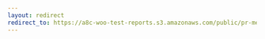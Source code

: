 ```yaml
---
layout: redirect
redirect_to: https://a8c-woo-test-reports.s3.amazonaws.com/public/pr-merge/44223/e2e/index.html
---
```

